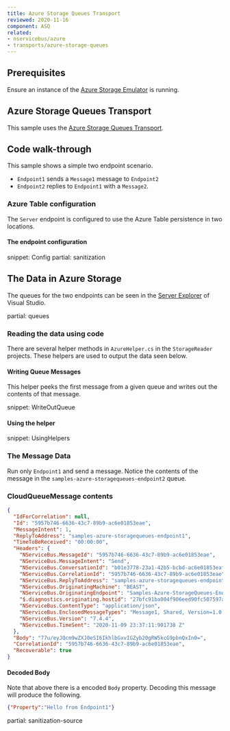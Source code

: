 ```yaml
---
title: Azure Storage Queues Transport
reviewed: 2020-11-16
component: ASQ
related:
- nservicebus/azure
- transports/azure-storage-queues
---
```


## Prerequisites

Ensure an instance of the [Azure Storage Emulator](https://docs.microsoft.com/en-us/azure/storage/storage-use-emulator) is running.


## Azure Storage Queues Transport

This sample uses the [Azure Storage Queues Transport](/transports/azure-storage-queues/).


## Code walk-through

This sample shows a simple two endpoint scenario.

 * `Endpoint1` sends a `Message1` message to `Endpoint2`
 * `Endpoint2` replies to `Endpoint1` with a `Message2`.


### Azure Table configuration

The `Server` endpoint is configured to use the Azure Table persistence in two locations.


#### The endpoint configuration

snippet: Config
partial: sanitization


## The Data in Azure Storage

The queues for the two endpoints can be seen in the [Server Explorer](https://msdn.microsoft.com/en-us/library/x603htbk.aspx) of Visual Studio.

partial: queues


### Reading the data using code

There are several helper methods in `AzureHelper.cs` in the `StorageReader` projects. These helpers are used to output the data seen below.


#### Writing Queue Messages

This helper peeks the first message from a given queue and writes out the contents of that message.

snippet: WriteOutQueue


#### Using the helper

snippet: UsingHelpers


### The Message Data

Run only `Endpoint1` and send a message. Notice the contents of the message in the `samples-azure-storagequeues-endpoint2` queue.


### CloudQueueMessage contents

```json
{
  "IdForCorrelation": null,
  "Id": "5957b746-6636-43c7-89b9-ac6e01853eae",
  "MessageIntent": 1,
  "ReplyToAddress": "samples-azure-storagequeues-endpoint1",
  "TimeToBeReceived": "00:00:00",
  "Headers": {
    "NServiceBus.MessageId": "5957b746-6636-43c7-89b9-ac6e01853eae",
    "NServiceBus.MessageIntent": "Send",
    "NServiceBus.ConversationId": "b01e3778-23a1-42b5-bcbd-ac6e01853eaf",
    "NServiceBus.CorrelationId": "5957b746-6636-43c7-89b9-ac6e01853eae",
    "NServiceBus.ReplyToAddress": "samples-azure-storagequeues-endpoint1",
    "NServiceBus.OriginatingMachine": "BEAST",
    "NServiceBus.OriginatingEndpoint": "Samples-Azure-StorageQueues-Endpoint1",
    "$.diagnostics.originating.hostid": "27bfc91ba004f906eed90fc507597a11",
    "NServiceBus.ContentType": "application/json",
    "NServiceBus.EnclosedMessageTypes": "Message1, Shared, Version=1.0.0.0, Culture=neutral, PublicKeyToken=null",
    "NServiceBus.Version": "7.4.4",
    "NServiceBus.TimeSent": "2020-11-09 23:37:11:901738 Z"
  },
  "Body": "77u/eyJQcm9wZXJ0eSI6IkhlbGxvIGZyb20gRW5kcG9pbnQxIn0=",
  "CorrelationId": "5957b746-6636-43c7-89b9-ac6e01853eae",
  "Recoverable": true
}
```


#### Decoded Body

Note that above there is a encoded `Body` property. Decoding this message will produce the following.

```json
{"Property":"Hello from Endpoint1"}

```

partial: sanitization-source
